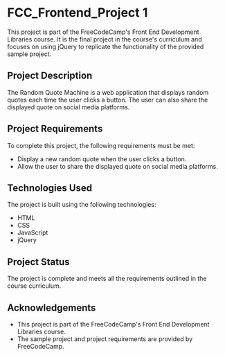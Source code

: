 # FCC_Frontend_Project 1

This project is part of the FreeCodeCamp's Front End Development Libraries course. It is the final project in the course's curriculum and focuses on using jQuery to replicate the functionality of the provided sample project.

## Project Description

The Random Quote Machine is a web application that displays random quotes each time the user clicks a button. The user can also share the displayed quote on social media platforms.

## Project Requirements

To complete this project, the following requirements must be met:

- Display a new random quote when the user clicks a button.
- Allow the user to share the displayed quote on social media platforms.

## Technologies Used

The project is built using the following technologies:

- HTML
- CSS
- JavaScript
- jQuery

## Project Status

The project is complete and meets all the requirements outlined in the course curriculum.

## Acknowledgements

- This project is part of the FreeCodeCamp's Front End Development Libraries course.
- The sample project and project requirements are provided by FreeCodeCamp.
